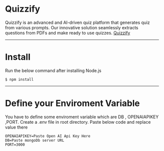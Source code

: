 # Quizzify
Quizzify is an advanced and AI-driven quiz platform that generates quiz from various prompts. 
Our innovative solution seamlessly extracts questions from PDFs and make ready to use quizzes.
<a href="https://devfolio.co/projects/quizzify-b473">Quizzify</a>

---

# Install

Run the below command after installing Node.js

```
$ npm install
```

---

# Define your Enviroment Variable

You have to define some enviroment variable which are DB , OPENAIAPIKEY ,PORT.
Create a .env file in root directory.
Paste below code and replace value there
```
OPENAIAPIKEY=Paste Open AI Api Key Here
DB=Paste mongoDb server URL
PORT=3000
```


